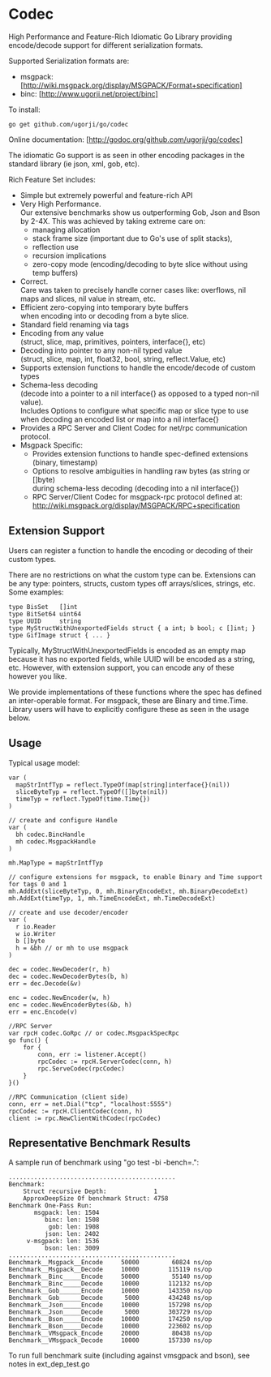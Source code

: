 # Codec

High Performance and Feature-Rich Idiomatic Go Library providing
encode/decode support for different serialization formats.

Supported Serialization formats are:

  - msgpack: [http://wiki.msgpack.org/display/MSGPACK/Format+specification]
  - binc: [http://www.ugorji.net/project/binc]

To install:

    go get github.com/ugorji/go/codec

Online documentation: [http://godoc.org/github.com/ugorji/go/codec]

The idiomatic Go support is as seen in other encoding packages in
the standard library (ie json, xml, gob, etc).

Rich Feature Set includes:

  - Simple but extremely powerful and feature-rich API
  - Very High Performance.   
    Our extensive benchmarks show us outperforming Gob, Json and Bson by 2-4X.
    This was achieved by taking extreme care on:
      - managing allocation
      - stack frame size (important due to Go's use of split stacks), 
      - reflection use
      - recursion implications
      - zero-copy mode (encoding/decoding to byte slice without using temp buffers)
  - Correct.  
    Care was taken to precisely handle corner cases like: 
      overflows, nil maps and slices, nil value in stream, etc.
  - Efficient zero-copying into temporary byte buffers  
    when encoding into or decoding from a byte slice.
  - Standard field renaming via tags
  - Encoding from any value  
    (struct, slice, map, primitives, pointers, interface{}, etc)
  - Decoding into pointer to any non-nil typed value  
    (struct, slice, map, int, float32, bool, string, reflect.Value, etc)
  - Supports extension functions to handle the encode/decode of custom types
  - Schema-less decoding  
    (decode into a pointer to a nil interface{} as opposed to a typed non-nil value).  
    Includes Options to configure what specific map or slice type to use 
    when decoding an encoded list or map into a nil interface{}
  - Provides a RPC Server and Client Codec for net/rpc communication protocol.
  - Msgpack Specific:
      - Provides extension functions to handle spec-defined extensions (binary, timestamp)
      - Options to resolve ambiguities in handling raw bytes (as string or []byte)  
        during schema-less decoding (decoding into a nil interface{})
      - RPC Server/Client Codec for msgpack-rpc protocol defined at: 
        http://wiki.msgpack.org/display/MSGPACK/RPC+specification

## Extension Support

Users can register a function to handle the encoding or decoding of
their custom types. 

There are no restrictions on what the custom type can be. Extensions can
be any type: pointers, structs, custom types off arrays/slices, strings,
etc. Some examples:

    type BisSet   []int
    type BitSet64 uint64
    type UUID     string
    type MyStructWithUnexportedFields struct { a int; b bool; c []int; }
    type GifImage struct { ... }

Typically, MyStructWithUnexportedFields is encoded as an empty map because
it has no exported fields, while UUID will be encoded as a string,
etc. However, with extension support, you can encode any of these
however you like.

We provide implementations of these functions where the spec has defined
an inter-operable format. For msgpack, these are Binary and
time.Time. Library users will have to explicitly configure these as seen
in the usage below.

## Usage

Typical usage model:

    var (
      mapStrIntfTyp = reflect.TypeOf(map[string]interface{}(nil))
      sliceByteTyp = reflect.TypeOf([]byte(nil))
      timeTyp = reflect.TypeOf(time.Time{})
    )
    
    // create and configure Handle
    var (
      bh codec.BincHandle
      mh codec.MsgpackHandle
    )

    mh.MapType = mapStrIntfTyp
    
    // configure extensions for msgpack, to enable Binary and Time support for tags 0 and 1
    mh.AddExt(sliceByteTyp, 0, mh.BinaryEncodeExt, mh.BinaryDecodeExt)
    mh.AddExt(timeTyp, 1, mh.TimeEncodeExt, mh.TimeDecodeExt)

    // create and use decoder/encoder
    var (
      r io.Reader
      w io.Writer
      b []byte
      h = &bh // or mh to use msgpack
    )
    
    dec = codec.NewDecoder(r, h)
    dec = codec.NewDecoderBytes(b, h)
    err = dec.Decode(&v) 
    
    enc = codec.NewEncoder(w, h)
    enc = codec.NewEncoderBytes(&b, h)
    err = enc.Encode(v)
    
    //RPC Server
    var rpcH codec.GoRpc // or codec.MsgpackSpecRpc  
    go func() {
        for {
            conn, err := listener.Accept()
            rpcCodec := rpcH.ServerCodec(conn, h)
            rpc.ServeCodec(rpcCodec)
        }
    }()
    
    //RPC Communication (client side)
    conn, err = net.Dial("tcp", "localhost:5555")  
    rpcCodec := rpcH.ClientCodec(conn, h)  
    client := rpc.NewClientWithCodec(rpcCodec)

## Representative Benchmark Results

A sample run of benchmark using "go test -bi -bench=.":

    ..............................................
    Benchmark: 
    	Struct recursive Depth:             1
    	ApproxDeepSize Of benchmark Struct: 4758
    Benchmark One-Pass Run:
    	   msgpack: len: 1504
    	      binc: len: 1508
    	       gob: len: 1908
    	      json: len: 2402
    	 v-msgpack: len: 1536
    	      bson: len: 3009
    ..............................................
    Benchmark__Msgpack__Encode	   50000	     60824 ns/op
    Benchmark__Msgpack__Decode	   10000	    115119 ns/op
    Benchmark__Binc_____Encode	   50000	     55140 ns/op
    Benchmark__Binc_____Decode	   10000	    112132 ns/op
    Benchmark__Gob______Encode	   10000	    143350 ns/op
    Benchmark__Gob______Decode	    5000	    434248 ns/op
    Benchmark__Json_____Encode	   10000	    157298 ns/op
    Benchmark__Json_____Decode	    5000	    303729 ns/op
    Benchmark__Bson_____Encode	   10000	    174250 ns/op
    Benchmark__Bson_____Decode	   10000	    223602 ns/op
    Benchmark__VMsgpack_Encode	   20000	     80438 ns/op
    Benchmark__VMsgpack_Decode	   10000	    157330 ns/op
    
To run full benchmark suite (including against vmsgpack and bson), 
see notes in ext\_dep_test.go

